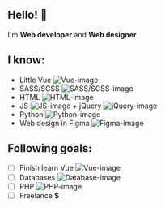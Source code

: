 ## Hello! :wave:
I'm **Web developer** and **Web designer**
## I know:
+ Little Vue ![Vue-image](https://icons-for-free.com/download-icon-vscode+icons+type+vue-1324451518241566316_16.ico "Vue")
+ SASS/SCSS ![SASS/SCSS-image](https://icons-for-free.com/download-icon-vscode+icons+type+sass-1324451479797646865_16.ico "SASS/SCSS")
+ HTML ![HTML-image](https://icons.iconarchive.com/icons/cornmanthe3rd/plex/16/Other-html-5-icon.png "HTML")
+ JS ![JS-image](https://icons-for-free.com/download-icon-vscode+icons+type+js+official-1324451337700789263_16.ico "JS") + jQuery ![jQuery-image](https://icons-for-free.com/download-icon-jquery+plain+wordmark-1324760551482442006_16.ico "jQuery")
+ Python ![Python-image](https://icons-for-free.com/download-icon-python-1330289850686212316_16.ico "Python")
+ Web design in Figma ![Figma-image](https://icons-for-free.com/download-icon-figma+product+prototyping+soft+icon-1320168267226111826_16.ico "Figma")
## Following goals:
- [ ] Finish learn Vue ![Vue-image](https://icons-for-free.com/download-icon-vscode+icons+type+vue-1324451518241566316_16.ico "Vue")
- [ ] Databases ![Database-image](https://icons-for-free.com/download-icon-database+76-131988545497319222_16.ico "Database")
- [ ] PHP ![PHP-image](https://icons-for-free.com/download-icon-php+plain-1324760555060951567_16.ico "PHP")
- [ ] Freelance :heavy_dollar_sign:
